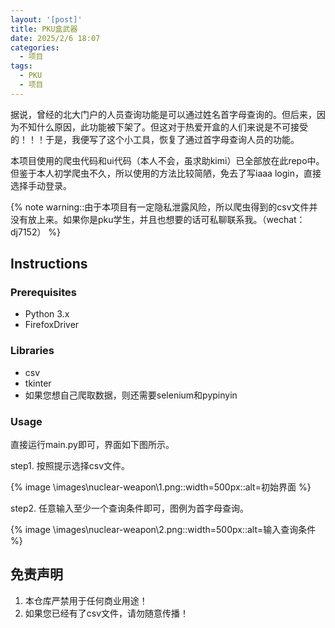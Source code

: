 ```yaml
---
layout: '[post]'
title: PKU盒武器
date: 2025/2/6 18:07
categories:
  - 项目
tags:
  - PKU
  - 项目
---
```


据说，曾经的北大门户的人员查询功能是可以通过姓名首字母查询的。但后来，因为不知什么原因，此功能被下架了。但这对于热爱开盒的人们来说是不可接受的！！！于是，我便写了这个小工具，恢复了通过首字母查询人员的功能。

本项目使用的爬虫代码和ui代码（本人不会，虽求助kimi）已全部放在此repo中。但鉴于本人初学爬虫不久，所以使用的方法比较简陋，免去了写iaaa login，直接选择手动登录。



{% note warning::由于本项目有一定隐私泄露风险，所以爬虫得到的csv文件并没有放上来。如果你是pku学生，并且也想要的话可私聊联系我。（wechat：dj7152） %}

## Instructions

### Prerequisites

- Python 3.x
- FirefoxDriver

### Libraries

- csv
- tkinter
- 如果您想自己爬取数据，则还需要selenium和pypinyin

### Usage

直接运行main.py即可，界面如下图所示。

step1. 按照提示选择csv文件。

{% image \images\nuclear-weapon\1.png::width=500px::alt=初始界面 %}

step2. 任意输入至少一个查询条件即可，图例为首字母查询。

{% image \images\nuclear-weapon\2.png::width=500px::alt=输入查询条件 %}

## 免责声明

1. 本仓库严禁用于任何商业用途！
2. 如果您已经有了csv文件，请勿随意传播！